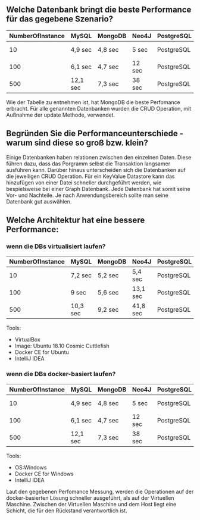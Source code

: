 ## Welche Datenbank bringt die beste Performance für das gegebene Szenario?

| NumberOfInstance | MySQL | MongoDB | Neo4J | PostgreSQL | Redis | Cassandra | Infinispan |
|---|-------|-------|-------|-------|-------|-------|-------|
| 10 | 4,9 sec | 4,8 sec | 5 sec | PostgreSQL | 13,2 sec | 34 sec | 36 sec |
| 100 | 6,1 sec | 4,7 sec | 12 sec | PostgreSQL | 13,8 sec | 31 sec | 39 sec |
| 500 | 12,1 sec | 7,3 sec | 38 sec | PostgreSQL | 16,4 sec | 39 sec | 47 sec |


Wie der Tabelle zu entnehmen ist, hat MongoDB die beste Perfomance erbracht. Für alle genannten Datenbanken
wurden die CRUD Operation, mit Außnahme der update Methode, verwendet.
  
## Begründen Sie die Performanceunterschiede - warum sind diese so groß bzw. klein?

Einige Datenbanken haben relationen zwischen den einzelnen Daten. Diese führen dazu, dass das Porgramm
selbst die Transaktion langsamer ausführen kann. Darüber hinaus unterscheiden sich die Datenbanken auf die jeweiligen
CRUD Operation. Für ein KeyValue Datastore kann das hinzufügen von einer Datei schneller durchgeführt werden, wie
bespielsweise bei einer Graph Datenbank. Jede Datenbank hat somit seine Vor- und Nachteile. 
Je nach Anwendungsbereich sollte man seine Datenbank gut auswählen.

## Welche Architektur hat eine bessere Performance:

### wenn die DBs virtualisiert laufen?

| NumberOfInstance | MySQL | MongoDB | Neo4J | PostgreSQL | Redis | Cassandra | Infinispan |
|---|-------|-------|-------|-------|-------|-------|-------|
| 10 | 7,2 sec | 5,2 sec | 5,4 sec | PostgreSQL | 11,2 sec | 29,7 sec | 40,1 sec |
| 100 | 9 sec | 5,6 sec | 13,1 sec | PostgreSQL | 19,8 sec | 34,4 sec | 46,7 sec |
| 500 | 10,3 sec | 9,2 sec | 41,8 sec | PostgreSQL | 22,4 sec | 44,8 sec | 61,2 sec |

Tools:

* VirtualBox
* Image: Ubuntu 18.10 Cosmic Cuttlefish
* Docker CE for Ubuntu
* IntelliJ IDEA

### wenn die DBs docker-basiert laufen?

| NumberOfInstance | MySQL | MongoDB | Neo4J | PostgreSQL | Redis | Cassandra | Infinispan |
|---|-------|-------|-------|-------|-------|-------|-------|
| 10 | 4,9 sec | 4,8 sec | 5 sec | PostgreSQL | 13,2 sec | 34 sec | 36 sec |
| 100 | 6,1 sec | 4,7 sec | 12 sec | PostgreSQL | 13,8 sec | 31 sec | 39 sec |
| 500 | 12,1 sec | 7,3 sec | 38 sec | PostgreSQL | 16,4 sec | 39 sec | 47 sec |


Tools:

* OS:Windows
* Docker CE for Windows
* IntelliJ IDEA


Laut den gegebenen Perfomance Messung, werden die Operationen auf der docker-basierten Lösung
schneller ausgeführt, als auf der Virtuellen Maschine. Zwischen der Virtuellen Maschine und dem Host
liegt eine Schicht, die für den Rückstand verantwortlich ist.
